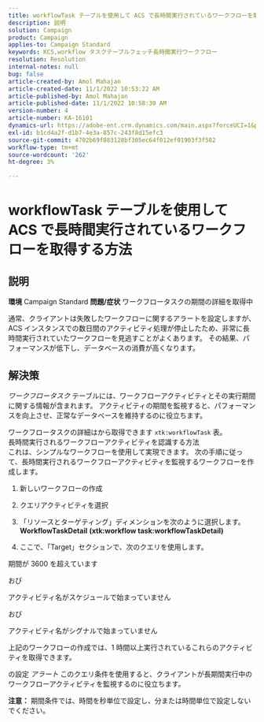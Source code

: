 ```yaml
---
title: workflowTask テーブルを使用して ACS で長時間実行されているワークフローを取得する方法
description: 説明
solution: Campaign
product: Campaign
applies-to: Campaign Standard
keywords: KCS,workflow タスクテーブルフェッチ長時間実行ワークフロー
resolution: Resolution
internal-notes: null
bug: false
article-created-by: Amol Mahajan
article-created-date: 11/1/2022 10:53:22 AM
article-published-by: Amol Mahajan
article-published-date: 11/1/2022 10:58:30 AM
version-number: 4
article-number: KA-16101
dynamics-url: https://adobe-ent.crm.dynamics.com/main.aspx?forceUCI=1&pagetype=entityrecord&etn=knowledgearticle&id=502e5362-d359-ed11-9561-6045bd006a22
exl-id: b1cd4a2f-d1b7-4e3a-857c-243f8d15efc3
source-git-commit: 4702b69f883128bf305ec64f012ef01903f3f582
workflow-type: tm+mt
source-wordcount: '262'
ht-degree: 3%

---
```


# workflowTask テーブルを使用して ACS で長時間実行されているワークフローを取得する方法

## 説明

<b>環境</b>
Campaign Standard
<b>問題/症状</b>
ワークフロータスクの期間の詳細を取得中

通常、クライアントは失敗したワークフローに関するアラートを設定しますが、ACS インスタンスでの数日間のアクティビティ処理が停止したため、非常に長時間実行されていたワークフローを見逃すことがよくあります。 その結果、パフォーマンスが低下し、データベースの消費が高くなります。


## 解決策


*ワークフロータスク* テーブルには、ワークフローアクティビティとその実行期間に関する情報が含まれます。 アクティビティの期間を監視すると、パフォーマンスを向上させ、正常なデータベースを維持するのに役立ちます。

ワークフロータスクの詳細はから取得できます `xtk:workflowTask` 表。
<br>長時間実行されるワークフローアクティビティを認識する方法<br>
これは、シンプルなワークフローを使用して実現できます。 次の手順に従って、長時間実行されるワークフローアクティビティを監視するワークフローを作成します。

1. 新しいワークフローの作成

2. クエリアクティビティを選択

3. 「リソースとターゲティング」ディメンションを次のように選択します。 <b>WorkflowTaskDetail</b> <b>(xtk:workflow task:workflowTaskDetail)</b>

4. ここで、「Target」セクションで、次のクエリを使用します。

期間が 3600 を超えています

おび

アクティビティ名がスケジュールで始まっていません

おび

アクティビティ名がシグナルで始まっていません



上記のワークフローの作成では、1 時間以上実行されているこれらのアクティビティを取得できます。

の設定 *アラート* このクエリ条件を使用すると、クライアントが長期間実行中のワークフローアクティビティを監視するのに役立ちます。

<b>注意：</b> 期間条件では、時間を秒単位で設定し、分または時間単位で設定しないでください。
